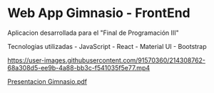 # Web App Gimnasio - FrontEnd

Aplicacion desarrollada para el "Final de Programación III" 

Tecnologias utilizadas 
	- JavaScript
	- React
	- Material UI
	- Bootstrap

https://user-images.githubusercontent.com/91570360/214308762-68a308d5-ee9b-4a88-bb3c-f541035f5e77.mp4

[Presentacion Gimnasio.pdf](https://github.com/d4niel-san/finalmermoz/files/10490437/Presentacion.Gimnasio.pdf)
